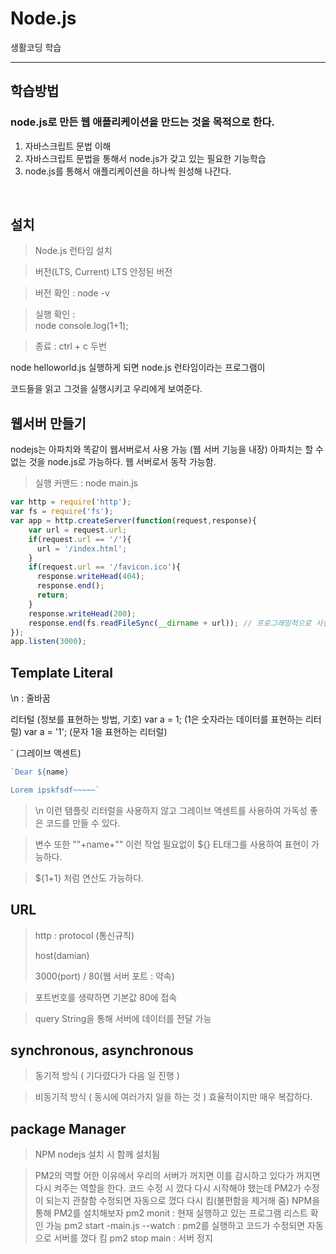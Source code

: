 # Node.js
생활코딩 학습

<hr>

## 학습방법

### node.js로 만든 웹 애플리케이션을 만드는 것을 목적으로 한다.
1. 자바스크립트 문법 이해
2. 자바스크립트 문법을 통해서 node.js가 갖고 있는 필요한 기능학습
3. node.js를 통해서 애플리케이션을 하나씩 원성해 나간다.

<br>

## 설치

> Node.js 런타임 설치

> 버전(LTS, Current) LTS 안정된 버전

> 버전 확인 : node -v

> 실행 확인 : <br>
  node
  console.log(1+1);

> 종료 : ctrl + c  두번

node helloworld.js 실행하게 되면 node.js 런타임이라는 프로그램이

코드들을 읽고 그것을 실행시키고 우리에게 보여준다.

## 웹서버 만들기

nodejs는 아파치와 똑같이 웹서버로서 사용 가능 (웹 서버 기능을 내장)
아파치는 할 수 없는 것을 node.js로 가능하다.
웹 서버로서 동작 가능함.

> 실행 커맨드 : node main.js

~~~javascript
var http = require('http');
var fs = require('fs');
var app = http.createServer(function(request,response){
    var url = request.url;
    if(request.url == '/'){
      url = '/index.html';
    }
    if(request.url == '/favicon.ico'){
      response.writeHead(404);
      response.end();
      return;
    }
    response.writeHead(200);
    response.end(fs.readFileSync(__dirname + url)); // 프로그래밍적으로 사용자에게 전송해야할 데이터를 생성
});
app.listen(3000);
~~~

## Template Literal
\n : 줄바꿈

리터털 (정보를 표현하는 방법, 기호)
var a = 1; (1은 숫자라는 데이터를 표현하는 리터럴)
var a = '1'; (문자 1을 표현하는 리터럴)

` (그레이브 액센트)
~~~ javascript
`Dear ${name}

Lorem ipskfsdf~~~~~`
~~~
> \n 이런 탬플릿 리터럴을 사용하지 않고 그레이브 액센트를 사용하여 가독성 좋은 코드를 만들 수 있다.

> 변수 또한 ""+name+"" 이런 작업 필요없이 ${} EL태그를 사용하여 표현이 가능하다.

> ${1+1} 처럼 연산도 가능하다.


## URL

> http : protocol (통신규칙)
>
> host(damian)
> 
> 3000(port) / 80(웹 서버 포트 : 약속)

> 포트번호를 생략하면 기본값 80에 접속

> query String을 통해 서버에 데이터를 전달 가능

## synchronous, asynchronous

> 동기적 방식 ( 기다렸다가 다음 일 진행 )

> 비동기적 방식 ( 동시에 여러가지 일을 하는 것 )
> 효율적이지만 매우 복잡하다.
 
## package Manager

> NPM
> nodejs 설치 시 함께 설치됨

> PM2의 역할
> 어한 이유에서 우리의 서버가 꺼지면 이를 감시하고 있다가 꺼지면 다시 켜주는 역할을 한다.
> 코드 수정 시 껐다 다시 시작해야 했는데 PM2가 수정이 되는지 관찰함 수정되면 자동으로 껐다 다시 킴(불편함을 제거해 줌)
> NPM을 통해 PM2를 설치해보자
> pm2 monit : 현재 실행하고 있는 프로그램 리스트 확인 가능
> pm2 start -main.js --watch : pm2를 실행하고 코드가 수정되면 자동으로 서버를 껐다 킴
> pm2 stop  main : 서버 정지